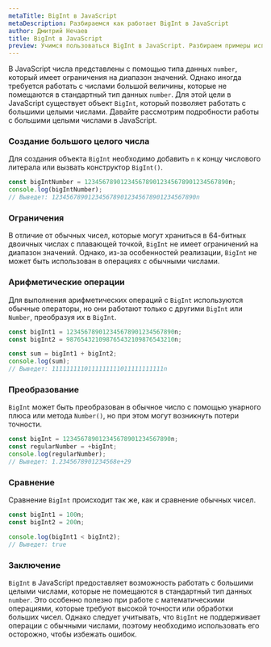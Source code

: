 ```yaml
---
metaTitle: BigInt в JavaScript
metaDescription: Разбираемся как работает BigInt в JavaScript
author: Дмитрий Нечаев
title: BigInt в JavaScript
preview: Учимся пользоваться BigInt в JavaScript. Разбираем примеры использования
---
```


В JavaScript числа представлены с помощью типа данных `number`, который имеет ограничения на диапазон значений. Однако иногда требуется работать с числами большой величины, которые не помещаются в стандартный тип данных `number`. Для этой цели в JavaScript существует объект `BigInt`, который позволяет работать с большими целыми числами. Давайте рассмотрим подробности работы с большими целыми числами в JavaScript.

### Создание большого целого числа

Для создания объекта `BigInt` необходимо добавить `n` к концу числового литерала или вызвать конструктор `BigInt()`.

```jsx
const bigIntNumber = 1234567890123456789012345678901234567890n;
console.log(bigIntNumber); 
// Выведет: 1234567890123456789012345678901234567890n

```

### Ограничения

В отличие от обычных чисел, которые могут храниться в 64-битных двоичных числах с плавающей точкой, `BigInt` не имеет ограничений на диапазон значений. Однако, из-за особенностей реализации, `BigInt` не может быть использован в операциях с обычными числами.

### Арифметические операции

Для выполнения арифметических операций с `BigInt` используются обычные операторы, но они работают только с другими `BigInt` или `Number`, преобразуя их в `BigInt`.

```jsx
const bigInt1 = 123456789012345678901234567890n;
const bigInt2 = 987654321098765432109876543210n;

const sum = bigInt1 + bigInt2;
console.log(sum); 
// Выведет: 1111111110111111111011111111111n

```

### Преобразование

`BigInt` может быть преобразован в обычное число с помощью унарного плюса или метода `Number()`, но при этом могут возникнуть потери точности.

```jsx
const bigInt = 123456789012345678901234567890n;
const regularNumber = +bigInt;
console.log(regularNumber); 
// Выведет: 1.2345678901234568e+29

```

### Сравнение

Сравнение `BigInt` происходит так же, как и сравнение обычных чисел.

```jsx
const bigInt1 = 100n;
const bigInt2 = 200n;

console.log(bigInt1 < bigInt2); 
// Выведет: true

```

### Заключение

`BigInt` в JavaScript предоставляет возможность работать с большими целыми числами, которые не помещаются в стандартный тип данных `number`. Это особенно полезно при работе с математическими операциями, которые требуют высокой точности или обработки больших чисел. Однако следует учитывать, что `BigInt` не поддерживает операции с обычными числами, поэтому необходимо использовать его осторожно, чтобы избежать ошибок.